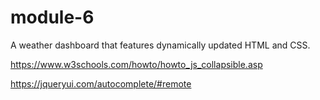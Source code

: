 # module-6
 A weather dashboard that features dynamically updated HTML and CSS.




https://www.w3schools.com/howto/howto_js_collapsible.asp

https://jqueryui.com/autocomplete/#remote